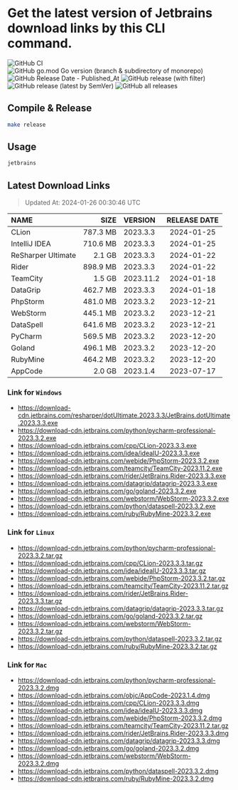 # Get the latest version of Jetbrains download links by this CLI command.

![GitHub CI](https://github.com/designinlife/jetbrains/actions/workflows/ci.yml/badge.svg)
![GitHub go.mod Go version (branch & subdirectory of monorepo)](https://img.shields.io/github/go-mod/go-version/designinlife/jetbrains/master)
![GitHub Release Date - Published_At](https://img.shields.io/github/release-date/designinlife/jetbrains)
![GitHub release (with filter)](https://img.shields.io/github/v/release/designinlife/jetbrains)
![GitHub release (latest by SemVer)](https://img.shields.io/github/downloads/designinlife/jetbrains/v1.1.10/total)
![GitHub all releases](https://img.shields.io/github/downloads/designinlife/jetbrains/total)

## Compile & Release

```bash
make release
```

## Usage

```bash
jetbrains
```

## Latest Download Links

> Updated At: 2024-01-26 00:30:46 UTC

| NAME | SIZE | VERSION | RELEASE DATE |
| :-- | --: | :-- | :--: |
| CLion | 787.3 MB | 2023.3.3 | 2024-01-25 |
| IntelliJ IDEA | 710.6 MB | 2023.3.3 | 2024-01-25 |
| ReSharper Ultimate | 2.1 GB | 2023.3.3 | 2024-01-22 |
| Rider | 898.9 MB | 2023.3.3 | 2024-01-22 |
| TeamCity | 1.5 GB | 2023.11.2 | 2024-01-18 |
| DataGrip | 462.7 MB | 2023.3.3 | 2024-01-18 |
| PhpStorm | 481.0 MB | 2023.3.2 | 2023-12-21 |
| WebStorm | 445.1 MB | 2023.3.2 | 2023-12-21 |
| DataSpell | 641.6 MB | 2023.3.2 | 2023-12-21 |
| PyCharm | 569.5 MB | 2023.3.2 | 2023-12-20 |
| Goland | 496.1 MB | 2023.3.2 | 2023-12-20 |
| RubyMine | 464.2 MB | 2023.3.2 | 2023-12-20 |
| AppCode | 2.0 GB | 2023.1.4 | 2023-07-17 |

### Link for `Windows`

* <https://download-cdn.jetbrains.com/resharper/dotUltimate.2023.3.3/JetBrains.dotUltimate.2023.3.3.exe>
* <https://download-cdn.jetbrains.com/python/pycharm-professional-2023.3.2.exe>
* <https://download-cdn.jetbrains.com/cpp/CLion-2023.3.3.exe>
* <https://download-cdn.jetbrains.com/idea/ideaIU-2023.3.3.exe>
* <https://download-cdn.jetbrains.com/webide/PhpStorm-2023.3.2.exe>
* <https://download-cdn.jetbrains.com/teamcity/TeamCity-2023.11.2.exe>
* <https://download-cdn.jetbrains.com/rider/JetBrains.Rider-2023.3.3.exe>
* <https://download-cdn.jetbrains.com/datagrip/datagrip-2023.3.3.exe>
* <https://download-cdn.jetbrains.com/go/goland-2023.3.2.exe>
* <https://download-cdn.jetbrains.com/webstorm/WebStorm-2023.3.2.exe>
* <https://download-cdn.jetbrains.com/python/dataspell-2023.3.2.exe>
* <https://download-cdn.jetbrains.com/ruby/RubyMine-2023.3.2.exe>

### Link for `Linux`

* <https://download-cdn.jetbrains.com/python/pycharm-professional-2023.3.2.tar.gz>
* <https://download-cdn.jetbrains.com/cpp/CLion-2023.3.3.tar.gz>
* <https://download-cdn.jetbrains.com/idea/ideaIU-2023.3.3.tar.gz>
* <https://download-cdn.jetbrains.com/webide/PhpStorm-2023.3.2.tar.gz>
* <https://download-cdn.jetbrains.com/teamcity/TeamCity-2023.11.2.tar.gz>
* <https://download-cdn.jetbrains.com/rider/JetBrains.Rider-2023.3.3.tar.gz>
* <https://download-cdn.jetbrains.com/datagrip/datagrip-2023.3.3.tar.gz>
* <https://download-cdn.jetbrains.com/go/goland-2023.3.2.tar.gz>
* <https://download-cdn.jetbrains.com/webstorm/WebStorm-2023.3.2.tar.gz>
* <https://download-cdn.jetbrains.com/python/dataspell-2023.3.2.tar.gz>
* <https://download-cdn.jetbrains.com/ruby/RubyMine-2023.3.2.tar.gz>

### Link for `Mac`

* <https://download-cdn.jetbrains.com/python/pycharm-professional-2023.3.2.dmg>
* <https://download-cdn.jetbrains.com/objc/AppCode-2023.1.4.dmg>
* <https://download-cdn.jetbrains.com/cpp/CLion-2023.3.3.dmg>
* <https://download-cdn.jetbrains.com/idea/ideaIU-2023.3.3.dmg>
* <https://download-cdn.jetbrains.com/webide/PhpStorm-2023.3.2.dmg>
* <https://download-cdn.jetbrains.com/teamcity/TeamCity-2023.11.2.tar.gz>
* <https://download-cdn.jetbrains.com/rider/JetBrains.Rider-2023.3.3.dmg>
* <https://download-cdn.jetbrains.com/datagrip/datagrip-2023.3.3.dmg>
* <https://download-cdn.jetbrains.com/go/goland-2023.3.2.dmg>
* <https://download-cdn.jetbrains.com/webstorm/WebStorm-2023.3.2.dmg>
* <https://download-cdn.jetbrains.com/python/dataspell-2023.3.2.dmg>
* <https://download-cdn.jetbrains.com/ruby/RubyMine-2023.3.2.dmg>
